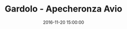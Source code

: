 ---
title: Gardolo - Apecheronza Avio
date: 2016-11-20 15:00:00
squadra-a: Bc Gardolo
punteggio-a: 73
squadra-b: Apecheronza Avio
punteggio-b: 64
partite/squadra: under-16-16-17
luogo: Centro Sportivo Trento Nord
categoria: under 16
---